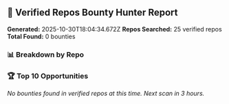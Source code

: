 ## 🎯 Verified Repos Bounty Hunter Report

**Generated:** 2025-10-30T18:04:34.672Z
**Repos Searched:** 25 verified repos
**Total Found:** 0 bounties

### 📊 Breakdown by Repo


### 🏆 Top 10 Opportunities

*No bounties found in verified repos at this time. Next scan in 3 hours.*

